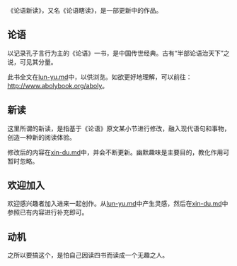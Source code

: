 《论语新读》，又名《论语瞎读》，是一部更新中的作品。

## 论语

以记录孔子言行为主的《论语》一书，是中国传世经典。古有“半部论语治天下”之说，可见其分量。

此书全文在[lun-yu.md](lun-yu.md)中，以供浏览。如欲更好地理解，可以前往：<http://www.abolybook.org/aboly>。

## 新读

这里所谓的新读，是指基于《论语》原文某小节进行修改，融入现代语句和事物，创造一种新的阅读体验。

修改后的内容在[xin-du.md](xin-du.md)中，并会不断更新。幽默趣味是主要目的，教化作用可暂时忽略。

## 欢迎加入

欢迎感兴趣者加入进来一起创作。从[lun-yu.md](lun-yu.md)中产生灵感，然后在[xin-du.md](xin-du.md)中参照已有内容进行补充即可。

## 动机

之所以要搞这个，是怕自己因读四书而读成一个无趣之人。

